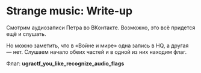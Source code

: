 # Strange music: Write-up

Смотрим аудиозаписи Петра во ВКонтакте. Возможно, это всё придется ещё и слушать.

Но можно заметить, что в «Войне и мире» одна запись в HQ, а другая — нет. Слушаем начало обеих частей и в одной из них находим флаг.

Флаг: **ugractf_you_like_recognize_audio_flags**
